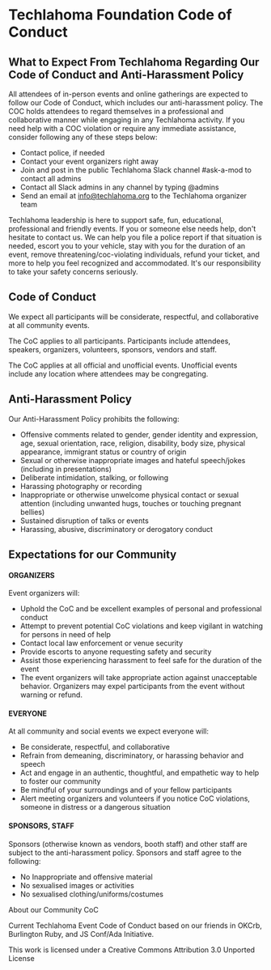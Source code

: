 # Techlahoma Foundation Code of Conduct

## What to Expect From Techlahoma Regarding Our Code of Conduct and Anti-Harassment Policy
All attendees of in-person events and online gatherings are expected to follow our Code of Conduct, which includes our anti-harassment policy. The COC holds attendees to regard themselves in a professional and collaborative manner while engaging in any Techlahoma activity. If you need help with a COC violation or require any immediate assistance, consider following any of these steps below:
* Contact police, if needed
* Contact your event organizers right away
* Join and post in the public Techlahoma Slack channel #ask-a-mod to contact all admins
* Contact all Slack admins in any channel by typing @admins
* Send an email at info@techlahoma.org to the Techlahoma organizer team

Techlahoma leadership is here to support safe, fun, educational, professional and friendly events. If you or someone else needs help, don't hesitate to contact us. We can help you file a police report if that situation is needed, escort you to your vehicle, stay with you for the duration of an event, remove threatening/coc-violating individuals, refund your ticket, and more to help you feel recognized and accommodated. It's our responsibility to take your safety concerns seriously. 

## Code of Conduct
We expect all participants will be considerate, respectful, and collaborative at all community events.

The CoC applies to all participants. Participants include attendees, speakers, organizers, volunteers, sponsors, vendors and staff.

The CoC applies at all official and unofficial events. Unofficial events include any location where attendees may be congregating.

## Anti-Harassment Policy
Our Anti-Harassment Policy prohibits the following:
* Offensive comments related to gender, gender identity and expression, age, sexual orientation, race, religion, disability, body size, physical appearance, immigrant status or country of origin
* Sexual or otherwise inappropriate images and hateful speech/jokes (including in presentations)
* Deliberate intimidation, stalking, or following
* Harassing photography or recording
* Inappropriate or otherwise unwelcome physical contact or sexual attention (including unwanted hugs, touches or touching pregnant bellies)
* Sustained disruption of talks or events
* Harassing, abusive, discriminatory or derogatory conduct

## Expectations for our Community
#### ORGANIZERS
Event organizers will:
* Uphold the CoC and be excellent examples of personal and professional conduct
* Attempt to prevent potential CoC violations and keep vigilant in watching for persons in need of help
* Contact local law enforcement or venue security
* Provide escorts to anyone requesting safety and security
* Assist those experiencing harassment to feel safe for the duration of the event
* The event organizers will take appropriate action against unacceptable behavior. Organizers may expel participants from the event without warning or refund.

#### EVERYONE
At all community and social events we expect everyone will:
* Be considerate, respectful, and collaborative
* Refrain from demeaning, discriminatory, or harassing behavior and speech
* Act and engage in an authentic, thoughtful, and empathetic way to help to foster our community
* Be mindful of your surroundings and of your fellow participants
* Alert meeting organizers and volunteers if you notice CoC violations, someone in distress or a dangerous situation

#### SPONSORS, STAFF
Sponsors (otherwise known as vendors, booth staff) and other staff are subject to the anti-harassment policy. Sponsors and staff agree to the following:
* No Inappropriate and offensive material
* No sexualised images or activities
* No sexualised clothing/uniforms/costumes


About our Community CoC

Current Techlahoma Event Code of Conduct based on our friends in OKCrb, Burlington Ruby, and JS Conf/Ada Initiative.

This work is licensed under a Creative Commons Attribution 3.0 Unported License
